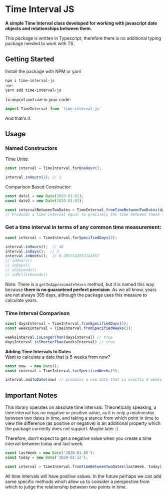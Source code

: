 # Time Interval JS

**A simple Time Interval class developed for working with javascript date objects and relationships between them.**

This package is written in Typescript, therefore there is no additional typing package needed to work with TS.

## Getting Started

Install the package with NPM or yarn 
   
`npm i time-interval-js`   
-or-  
`yarn add time-interval-js` 

To import and use in your code:
```js
import TimeInterval from 'time-interval-js'
```

And that's it.

## Usage

### Named Constructors  
Time Units:
```js
const interval = TimeInterval.forOneHour();

interval.inHours(1); // 1
```
Comparison Based Constructor:
```js
const date1 = new Date(2020-01-01);
const date2 = new Date(2020-01-02);

const intervalBetweenTwoDates = TimeInterval.fromTimeBetweenTwoDates(date1, date2);
// Produces a time interval equal to precisely the time between these two dates.

```

### Get a time interval in terms of any common time measurement:
```js
const interval = TimeInterval.forSpecifiedDays(2);

interval.inHours();  // 48
interval.inDays();  // 2
interval.inWeeks();  // 0.2857142857142857
// inHours()
// inDays()
// inSeconds()
// inMilliseconds()
```
Note: There is a `getInApproximateYears` method, but it is named this way because **there is no guaranteed perfect precision**. As we all know, years are not always 365 days, although the package uses this measure to calculate years.


### Time Interval Comparison
```js
const daysInterval = TimeInterval.fromSpecifiedDays(5);
const weeksInterval = TimeInterval.fromSpecifiedWeeks(2);

weeksInterval.isLongerThan(daysInterval) // true
daysInterval.isShorterThan(weeksInterval) // true
```

**Adding Time Intervals to Dates**  
Want to calculate a date that is 5 weeks from now?
```js
const now  = new Date();
const interval = TimeInterval.forSpecifiedWeeks(5);

interval.addToDate(now) // produces a new date that is exactly 5 weeks from the provided date.
```


## Important Notes
This library operates on absolute time intervals. Theoretically speaking, a time interval has no negative or positive value, as it is only a relationship between two dates in time, and taking a stance from which point in time to view the difference (as positive or negative) is an additional property which the package currently does not support. Maybe later :) 

Therefore, don't expect to get a negative value when you create a time interval between today and last week. 

```js
const lastWeek = new Date('2020-01-05');
const today = new Date('2020-01-12');

const interval = TimeInterval.fromTimeBetweenTwoDates(lastWeek, today);
```

All time intervals will have positive values. In the future perhaps we can add some specific methods
which allow us to consider a perspective from which to judge the relationship between two points in time.
